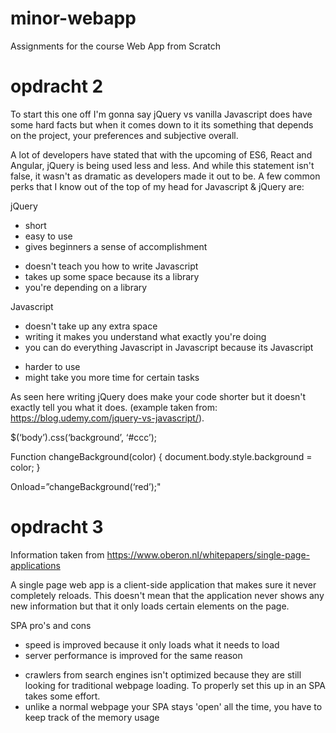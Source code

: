 # minor-webapp
Assignments for the course Web App from Scratch


# opdracht 2
To start this one off I'm gonna say jQuery vs vanilla Javascript does have some hard facts but when it comes down to it its something that depends on the project, your preferences and subjective overall.

A lot of developers have stated that with the upcoming of ES6, React and Angular, jQuery is being used less and less. And while this statement isn't false, it wasn't as dramatic as developers made it out to be. A few common perks that I know out of the top of my head for Javascript & jQuery are:

jQuery
+ short
+ easy to use
+ gives beginners a sense of accomplishment
- doesn't teach you how to write Javascript
- takes up some space because its a library
- you're depending on a library

Javascript
+ doesn't take up any extra space
+ writing it makes you understand what exactly you're doing
+ you can do everything Javascript in Javascript because its Javascript
- harder to use
- might take you more time for certain tasks

As seen here writing jQuery does make your code shorter but it doesn't exactly tell you what it does. (example taken from: https://blog.udemy.com/jquery-vs-javascript/).

<!-- jQuery -->

$(‘body’).css(‘background’, ‘#ccc’);

<!-- JavaScript -->

Function changeBackground(color) {
    document.body.style.background = color;
}

Onload=”changeBackground(‘red’);"

# opdracht 3
Information taken from https://www.oberon.nl/whitepapers/single-page-applications

A single page web app is a client-side application that makes sure it never completely reloads. This doesn't mean that the application never shows any new information but that it only loads certain elements on the page.

SPA pro's and cons
+ speed is improved because it only loads what it needs to load
+ server performance is improved for the same reason
- crawlers from search engines isn't optimized because they are still looking for traditional webpage loading. To properly set this up in an SPA takes some effort.
- unlike a normal webpage your SPA stays 'open' all the time, you have to keep track of the memory usage





